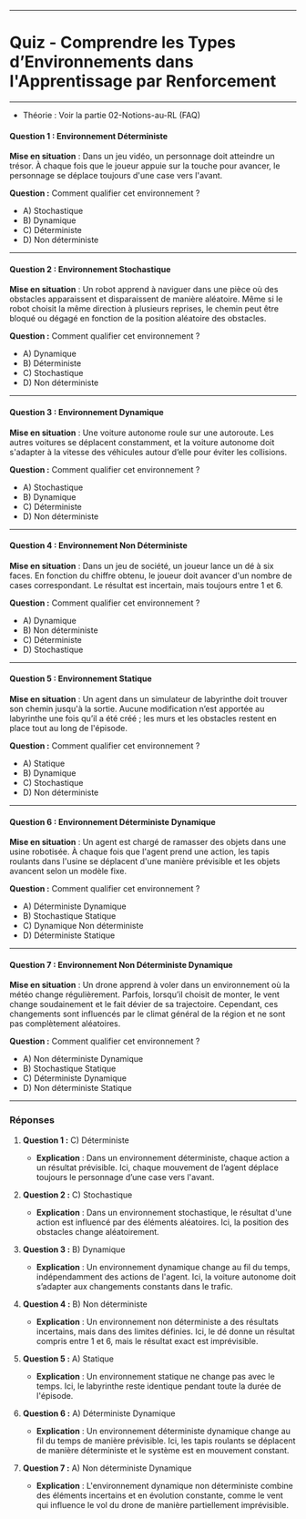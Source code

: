 ------------------------------------------------------------------
# **Quiz - Comprendre les Types d’Environnements dans l'Apprentissage par Renforcement**
------------------------------------------------------------------


- Théorie : Voir la partie 02-Notions-au-RL (FAQ)
  
#### **Question 1 : Environnement Déterministe**
**Mise en situation** : Dans un jeu vidéo, un personnage doit atteindre un trésor. À chaque fois que le joueur appuie sur la touche pour avancer, le personnage se déplace toujours d'une case vers l'avant.

**Question :** Comment qualifier cet environnement ?
- A) Stochastique
- B) Dynamique
- C) Déterministe
- D) Non déterministe

---

#### **Question 2 : Environnement Stochastique**
**Mise en situation** : Un robot apprend à naviguer dans une pièce où des obstacles apparaissent et disparaissent de manière aléatoire. Même si le robot choisit la même direction à plusieurs reprises, le chemin peut être bloqué ou dégagé en fonction de la position aléatoire des obstacles.

**Question :** Comment qualifier cet environnement ?
- A) Dynamique
- B) Déterministe
- C) Stochastique
- D) Non déterministe

---

#### **Question 3 : Environnement Dynamique**
**Mise en situation** : Une voiture autonome roule sur une autoroute. Les autres voitures se déplacent constamment, et la voiture autonome doit s'adapter à la vitesse des véhicules autour d’elle pour éviter les collisions.

**Question :** Comment qualifier cet environnement ?
- A) Stochastique
- B) Dynamique
- C) Déterministe
- D) Non déterministe

---

#### **Question 4 : Environnement Non Déterministe**
**Mise en situation** : Dans un jeu de société, un joueur lance un dé à six faces. En fonction du chiffre obtenu, le joueur doit avancer d'un nombre de cases correspondant. Le résultat est incertain, mais toujours entre 1 et 6.

**Question :** Comment qualifier cet environnement ?
- A) Dynamique
- B) Non déterministe
- C) Déterministe
- D) Stochastique

---

#### **Question 5 : Environnement Statique**
**Mise en situation** : Un agent dans un simulateur de labyrinthe doit trouver son chemin jusqu'à la sortie. Aucune modification n’est apportée au labyrinthe une fois qu’il a été créé ; les murs et les obstacles restent en place tout au long de l'épisode.

**Question :** Comment qualifier cet environnement ?
- A) Statique
- B) Dynamique
- C) Stochastique
- D) Non déterministe

---

#### **Question 6 : Environnement Déterministe Dynamique**
**Mise en situation** : Un agent est chargé de ramasser des objets dans une usine robotisée. À chaque fois que l'agent prend une action, les tapis roulants dans l'usine se déplacent d'une manière prévisible et les objets avancent selon un modèle fixe.

**Question :** Comment qualifier cet environnement ?
- A) Déterministe Dynamique
- B) Stochastique Statique
- C) Dynamique Non déterministe
- D) Déterministe Statique

---

#### **Question 7 : Environnement Non Déterministe Dynamique**
**Mise en situation** : Un drone apprend à voler dans un environnement où la météo change régulièrement. Parfois, lorsqu’il choisit de monter, le vent change soudainement et le fait dévier de sa trajectoire. Cependant, ces changements sont influencés par le climat général de la région et ne sont pas complètement aléatoires.

**Question :** Comment qualifier cet environnement ?
- A) Non déterministe Dynamique
- B) Stochastique Statique
- C) Déterministe Dynamique
- D) Non déterministe Statique

---

### **Réponses**

1. **Question 1 :** C) Déterministe
   - **Explication** : Dans un environnement déterministe, chaque action a un résultat prévisible. Ici, chaque mouvement de l’agent déplace toujours le personnage d’une case vers l'avant.

2. **Question 2 :** C) Stochastique
   - **Explication** : Dans un environnement stochastique, le résultat d'une action est influencé par des éléments aléatoires. Ici, la position des obstacles change aléatoirement.

3. **Question 3 :** B) Dynamique
   - **Explication** : Un environnement dynamique change au fil du temps, indépendamment des actions de l'agent. Ici, la voiture autonome doit s’adapter aux changements constants dans le trafic.

4. **Question 4 :** B) Non déterministe
   - **Explication** : Un environnement non déterministe a des résultats incertains, mais dans des limites définies. Ici, le dé donne un résultat compris entre 1 et 6, mais le résultat exact est imprévisible.

5. **Question 5 :** A) Statique
   - **Explication** : Un environnement statique ne change pas avec le temps. Ici, le labyrinthe reste identique pendant toute la durée de l'épisode.

6. **Question 6 :** A) Déterministe Dynamique
   - **Explication** : Un environnement déterministe dynamique change au fil du temps de manière prévisible. Ici, les tapis roulants se déplacent de manière déterministe et le système est en mouvement constant.

7. **Question 7 :** A) Non déterministe Dynamique
   - **Explication** : L'environnement dynamique non déterministe combine des éléments incertains et en évolution constante, comme le vent qui influence le vol du drone de manière partiellement imprévisible.
